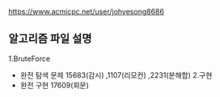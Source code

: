 https://www.acmicpc.net/user/johyesong8686

## 알고리즘 파일 설명

1.BruteForce
- 완전 탐색 문제
       15683(감시) ,1107(리모컨) ,2231(분해합)
2.구현
- 완전 구현
       17609(회문)






